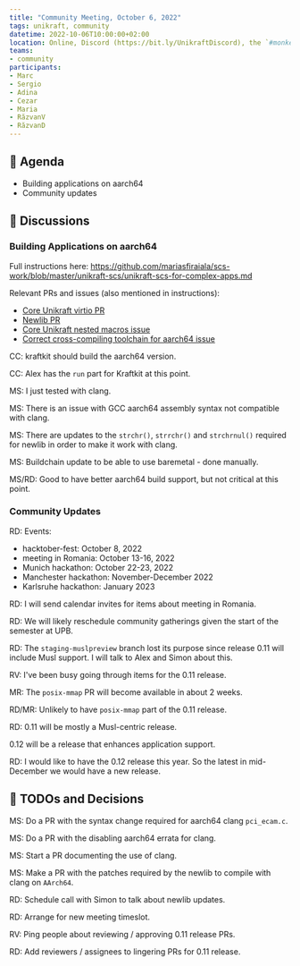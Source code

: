 ```yaml
---
title: "Community Meeting, October 6, 2022"
tags: unikraft, community
datetime: 2022-10-06T10:00:00+02:00
location: Online, Discord (https://bit.ly/UnikraftDiscord), the `#monkey-business` voice channel
teams:
- community
participants:
- Marc
- Sergio
- Adina
- Cezar
- Maria
- RăzvanV
- RăzvanD
---
```


## :dart: Agenda

- Building applications on aarch64
- Community updates

## :closed_book: Discussions

### Building Applications on aarch64

Full instructions here: https://github.com/mariasfiraiala/scs-work/blob/master/unikraft-scs/unikraft-scs-for-complex-apps.md

Relevant PRs and issues (also mentioned in instructions):
- [Core Unikraft virtio PR](https://github.com/unikraft/unikraft/pull/519)
- [Newlib PR](https://github.com/unikraft/lib-newlib/pull/21)
- [Core Unikraft nested macros issue](https://github.com/unikraft/unikraft/issues/532)
- [Correct cross-compiling toolchain for aarch64 issue](https://github.com/unikraft/unikraft/issues/319)

CC: kraftkit should build the aarch64 version.

CC: Alex has the `run` part for Kraftkit at this point.

MS: I just tested with clang.

MS: There is an issue with GCC aarch64 assembly syntax not compatible with clang.

MS: There are updates to the `strchr()`, `strrchr()` and `strchrnul()` required for newlib in order to make it work with clang.

MS: Buildchain update to be able to use baremetal - done manually.

MS/RD: Good to have better aarch64 build support, but not critical at this point.

### Community Updates

RD: Events:
* hacktober-fest: October 8, 2022
* meeting in Romania: October 13-16, 2022
* Munich hackathon: October 22-23, 2022
* Manchester hackathon: November-December 2022
* Karlsruhe hackathon: January 2023

RD: I will send calendar invites for items about meeting in Romania.

RD: We will likely reschedule community gatherings given the start of the semester at UPB.

RD: The `staging-muslpreview` branch lost its purpose since release 0.11 will include Musl support.
I will talk to Alex and Simon about this.

RV: I've been busy going through items for the 0.11 release.

MR: The `posix-mmap` PR will become available in about 2 weeks.

RD/MR: Unlikely to have `posix-mmap` part of the 0.11 release.

RD: 0.11 will be mostly a Musl-centric release.

0.12 will be a release that enhances application support.

RD: I would like to have the 0.12 release this year. So the latest in mid-December we would have a new release.

## :wrench: TODOs and Decisions

MS: Do a PR with the syntax change required for aarch64 clang `pci_ecam.c`.

MS: Do a PR with the disabling aarch64 errata for clang.

MS: Start a PR documenting the use of clang.

MS: Make a PR with the patches required by the newlib to compile with clang on `AArch64`.

RD: Schedule call with Simon to talk about newlib updates.

RD: Arrange for new meeting timeslot.

RV: Ping people about reviewing / approving 0.11 release PRs.

RD: Add reviewers / assignees to lingering PRs for 0.11 release.
